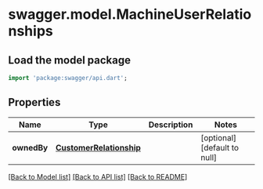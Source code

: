 # swagger.model.MachineUserRelationships

## Load the model package
```dart
import 'package:swagger/api.dart';
```

## Properties
Name | Type | Description | Notes
------------ | ------------- | ------------- | -------------
**ownedBy** | [**CustomerRelationship**](CustomerRelationship.md) |  | [optional] [default to null]

[[Back to Model list]](../README.md#documentation-for-models) [[Back to API list]](../README.md#documentation-for-api-endpoints) [[Back to README]](../README.md)

